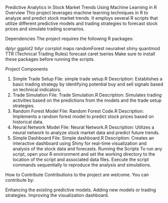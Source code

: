 Predictive Analytics in Stock Market Trends Using Machine Learning in R
Overview
This project leverages machine learning techniques in R to analyze and predict stock market trends. It employs several R scripts that utilize different predictive models and trading strategies to forecast stock prices and simulate trading scenarios.

Dependencies
The project requires the following R packages:

dplyr
ggplot2
tidyr
corrplot
maps
randomForest
neuralnet
shiny
quantmod
TTR (Technical Trading Rules)
forecast
caret
tseries
Make sure to install these packages before running the scripts.

Project Components
1. Simple Trade Setup
File: simple trade setup.R
Description: Establishes a basic trading strategy by identifying potential buy and sell signals based on technical indicators.
2. Trade Simulation
File: Trade Simulation.R
Description: Simulates trading activities based on the predictions from the models and the trade setup strategies.
3. Random Forest Model
File: Random Forest Code.R
Description: Implements a random forest model to predict stock prices based on historical data.
4. Neural Network Model
File: Neural Network.R
Description: Utilizes a neural network to analyze stock market data and predict future trends.
5. Simple Dashboard
File: Simple dashboard.R
Description: Creates an interactive dashboard using Shiny for real-time visualization and analysis of the stock data and forecasts.
Running the Scripts
To run any script, open your R environment and set the working directory to the location of the script and associated data files. Execute the script commands sequentially to reproduce the analysis and simulations.

How to Contribute
Contributions to the project are welcome. You can contribute by:

Enhancing the existing predictive models.
Adding new models or trading strategies.
Improving the visualization dashboard.
